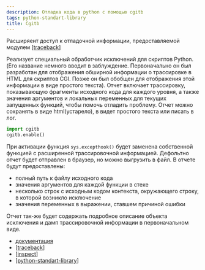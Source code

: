 ```yaml
---
description: Отладка кода в python с помощью cgitb
tags: python-standart-library
title: Cgitb
---
```

Расширяент доступ к отладочной информации, предоставляемой модулем [[traceback]]

Реализует специальный обработчик исключений для скриптов Python. (Его название немного вводит в заблуждение. Первоначально он был разработан для отображения обширной информации о трассировке в HTML для скриптов CGI. Позже он был обобщен для отображения этой информации в виде простого текста). Отчет включает трассировку, показывающую фрагменты исходного кода для каждого уровня, а также значения аргументов и локальных переменных для текущих запущенных функций, чтобы помочь отладить проблему. Отчет можно сохранять в виде html(устарело), в видет простого текста или писать в лог.

```python
import cgitb
cgitb.enable()
```

При активации функция `sys.excepthook()` будет заменена собственной функцией с расширенной трассировочной информацией. Дефольтно отчет будет отправлен в браузер, но можно выгрузить в файл. В отчете будут предоставлены:

- полный путь к файлу исходного кода
- значения аргументов для каждой функции в стеке
- несколько строк с исходным кодом контекста, окружающего строку, в которой возникло исключение
- значения переменных в выражении, ставшем причиной ошибки

Отчет так-же будет содержать подробное описание объекта исключения и дамп трассировочной информации в первоначальном виде.

- [документация](https://docs.python.org/3/library/cgitb.html)
- [[traceback]]
- [[inspect]]
- [[python-standart-library]]

[//begin]: # "Autogenerated link references for markdown compatibility"
[traceback]: traceback "Traceback"
[traceback]: traceback "Traceback"
[inspect]: inspect "Inspect"
[python-standart-library]: ../lists/python-standart-library "Стандартная библиотека python и полезные ресурсы"
[//end]: # "Autogenerated link references"